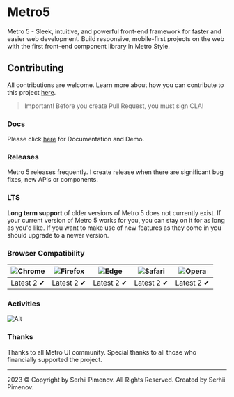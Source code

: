 # Metro5

Metro 5 - Sleek, intuitive, and powerful front-end framework for faster and easier web development. Build responsive, mobile-first projects on the web with the first front-end component library in Metro Style.

## Contributing
All contributions are welcome. Learn more about how you can contribute to this project [here](CONTRIBUTING.md).

> Important! Before you create Pull Request, you must sign CLA!

### Docs

Please click [here](https://metroui.org.ua/) for Documentation and Demo.

### Releases

Metro 5 releases frequently. I create release when there are significant bug fixes, new APIs or components.

### LTS
**Long term support** of older versions of Metro 5 does not currently exist.
If your current version of Metro 5 works for you, you can stay on it for as long as you'd like.
If you want to make use of new features as they come in you should upgrade to a newer version.

### Browser Compatibility
![Chrome](https://raw.github.com/alrra/browser-logos/master/src/chrome/chrome_48x48.png) | ![Firefox](https://raw.github.com/alrra/browser-logos/master/src/firefox/firefox_48x48.png) | ![Edge](https://raw.github.com/alrra/browser-logos/master/src/edge/edge_48x48.png) | ![Safari](https://raw.github.com/alrra/browser-logos/master/src/safari/safari_48x48.png) | ![Opera](https://raw.github.com/alrra/browser-logos/master/src/opera/opera_48x48.png)
--- | --- | --- | --- | --- |
Latest 2 ✔ | Latest 2 ✔ | Latest 2 ✔ | Latest 2 ✔ | Latest 2 ✔ |

### Activities

![Alt](https://repobeats.axiom.co/api/embed/fb58f3ae886bb9674e0c4afea23802f6f45ce5ec.svg "Repobeats analytics image")

### Thanks
Thanks to all Metro UI community. Special thanks to all those who financially supported the project.

---

2023 © Copyright by Serhii Pimenov. All Rights Reserved. Created by Serhii Pimenov.
